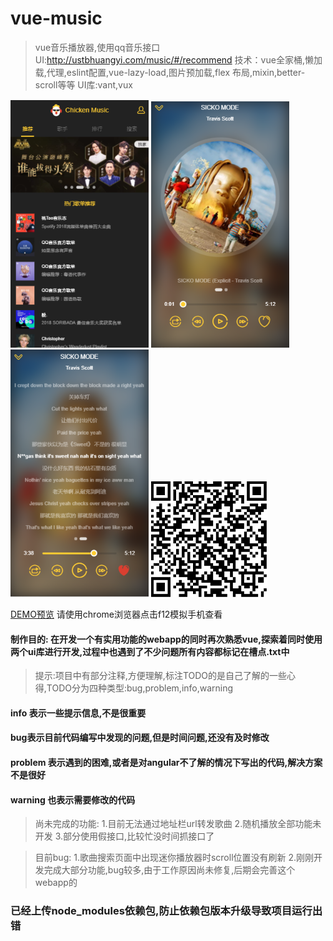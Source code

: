 # vue-music

> vue音乐播放器,使用qq音乐接口
>UI:http://ustbhuangyi.com/music/#/recommend
>技术：vue全家桶,懒加载,代理,eslint配置,vue-lazy-load,图片预加载,flex 布局,mixin,better-scroll等等
>UI库:vant,vux

![图1](https://github.com/bailihuiyue/vue-music/raw/master/doc/1.png)
![图2](https://github.com/bailihuiyue/vue-music/raw/master/doc/2.png)
![图3](https://github.com/bailihuiyue/vue-music/raw/master/doc/3.png)
![图4](https://github.com/bailihuiyue/vue-music/raw/master/doc/4.png)

[DEMO预览](https://bailihuiyue.github.io/vue-music/doc/index.html) 请使用chrome浏览器点击f12模拟手机查看

#### 制作目的: 在开发一个有实用功能的webapp的同时再次熟悉vue,探索着同时使用两个ui库进行开发,过程中也遇到了不少问题所有内容都标记在槽点.txt中

> 提示:项目中有部分注释,方便理解,标注TODO的是自己了解的一些心得,TODO分为四种类型:bug,problem,info,warning
#### info 表示一些提示信息,不是很重要
#### bug表示目前代码编写中发现的问题,但是时间问题,还没有及时修改
#### problem 表示遇到的困难,或者是对angular不了解的情况下写出的代码,解决方案不是很好
#### warning 也表示需要修改的代码

>尚未完成的功能:
    1.目前无法通过地址栏url转发歌曲
    2.随机播放全部功能未开发
    3.部分使用假接口,比较忙没时间抓接口了
    
>目前bug:
    1.歌曲搜索页面中出现迷你播放器时scroll位置没有刷新
    2.刚刚开发完成大部分功能,bug较多,由于工作原因尚未修复,后期会完善这个webapp的

### 已经上传node_modules依赖包,防止依赖包版本升级导致项目运行出错